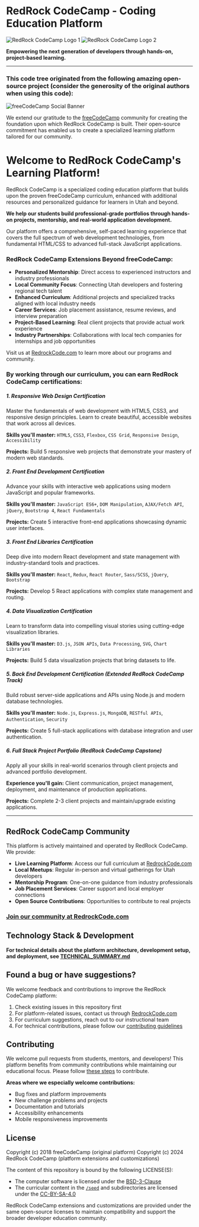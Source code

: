 # RedRock CodeCamp - Coding Education Platform

![RedRock CodeCamp Logo 1](/assets/images/midjourney_RRCA_logo_1.png)
![RedRock CodeCamp Logo 2](/assets/images/midjourney_RRCA_logo_2.png)

**Empowering the next generation of developers through hands-on, project-based learning.**

---

### This code tree originated from the following amazing open-source project (consider the generosity of the original authors when using this code):

![freeCodeCamp Social Banner](https://s3.amazonaws.com/freecodecamp/wide-social-banner.png)

We extend our gratitude to the [freeCodeCamp](https://www.freecodecamp.org) community for creating the foundation upon which RedRock CodeCamp is built. Their open-source commitment has enabled us to create a specialized learning platform tailored for our community.

Welcome to RedRock CodeCamp's Learning Platform!
=======================

RedRock CodeCamp is a specialized coding education platform that builds upon the proven freeCodeCamp curriculum, enhanced with additional resources and personalized guidance for learners in Utah and beyond.

**We help our students build professional-grade portfolios through hands-on projects, mentorship, and real-world application development.**

Our platform offers a comprehensive, self-paced learning experience that covers the full spectrum of web development technologies, from fundamental HTML/CSS to advanced full-stack JavaScript applications.

### RedRock CodeCamp Extensions Beyond freeCodeCamp:

- **Personalized Mentorship**: Direct access to experienced instructors and industry professionals
- **Local Community Focus**: Connecting Utah developers and fostering regional tech talent
- **Enhanced Curriculum**: Additional projects and specialized tracks aligned with local industry needs
- **Career Services**: Job placement assistance, resume reviews, and interview preparation
- **Project-Based Learning**: Real client projects that provide actual work experience
- **Industry Partnerships**: Collaborations with local tech companies for internships and job opportunities

Visit us at [RedrockCode.com](https://redrockcode.com) to learn more about our programs and community.

### By working through our curriculum, you can earn RedRock CodeCamp certifications:

##### 1. Responsive Web Design Certification
Master the fundamentals of web development with HTML5, CSS3, and responsive design principles. Learn to create beautiful, accessible websites that work across all devices.

**Skills you'll master:** `HTML5`, `CSS3`, `Flexbox`, `CSS Grid`, `Responsive Design`, `Accessibility`

**Projects:** Build 5 responsive web projects that demonstrate your mastery of modern web standards.

##### 2. Front End Development Certification  
Advance your skills with interactive web applications using modern JavaScript and popular frameworks.

**Skills you'll master:** `JavaScript ES6+`, `DOM Manipulation`, `AJAX/Fetch API`, `jQuery`, `Bootstrap 4`, `React Fundamentals`

**Projects:** Create 5 interactive front-end applications showcasing dynamic user interfaces.

##### 3. Front End Libraries Certification
Deep dive into modern React development and state management with industry-standard tools and practices.

**Skills you'll master:** `React`, `Redux`, `React Router`, `Sass/SCSS`, `jQuery`, `Bootstrap`

**Projects:** Develop 5 React applications with complex state management and routing.

##### 4. Data Visualization Certification
Learn to transform data into compelling visual stories using cutting-edge visualization libraries.

**Skills you'll master:** `D3.js`, `JSON APIs`, `Data Processing`, `SVG`, `Chart Libraries`

**Projects:** Build 5 data visualization projects that bring datasets to life.

##### 5. Back End Development Certification *(Extended RedRock CodeCamp Track)*
Build robust server-side applications and APIs using Node.js and modern database technologies.

**Skills you'll master:** `Node.js`, `Express.js`, `MongoDB`, `RESTful APIs`, `Authentication`, `Security`

**Projects:** Create 5 full-stack applications with database integration and user authentication.

##### 6. Full Stack Project Portfolio *(RedRock CodeCamp Capstone)*
Apply all your skills in real-world scenarios through client projects and advanced portfolio development.

**Experience you'll gain:** Client communication, project management, deployment, and maintenance of production applications.

**Projects:** Complete 2-3 client projects and maintain/upgrade existing applications.

---

## RedRock CodeCamp Community

This platform is actively maintained and operated by RedRock CodeCamp. We provide:

- **Live Learning Platform**: Access our full curriculum at [RedrockCode.com](https://redrockcode.com)
- **Local Meetups**: Regular in-person and virtual gatherings for Utah developers
- **Mentorship Program**: One-on-one guidance from industry professionals
- **Job Placement Services**: Career support and local employer connections
- **Open Source Contributions**: Opportunities to contribute to real projects

### [Join our community at RedrockCode.com](https://redrockcode.com)

## Technology Stack & Development

**For technical details about the platform architecture, development setup, and deployment, see [TECHNICAL_SUMMARY.md](./TECHNICAL_SUMMARY.md)**

Found a bug or have suggestions?
------------

We welcome feedback and contributions to improve the RedRock CodeCamp platform:

1. Check existing issues in this repository first
2. For platform-related issues, contact us through [RedrockCode.com](https://redrockcode.com)
3. For curriculum suggestions, reach out to our instructional team
4. For technical contributions, please follow our [contributing guidelines](CONTRIBUTING.md)

Contributing
------------

We welcome pull requests from students, mentors, and developers! This platform benefits from community contributions while maintaining our educational focus. Please follow [these steps](CONTRIBUTING.md) to contribute.

**Areas where we especially welcome contributions:**
- Bug fixes and platform improvements
- New challenge problems and projects
- Documentation and tutorials
- Accessibility enhancements
- Mobile responsiveness improvements

License
-------

Copyright (c) 2018 freeCodeCamp (original platform)
Copyright (c) 2024 RedRock CodeCamp (platform extensions and customizations)

The content of this repository is bound by the following LICENSE(S):
- The computer software is licensed under the [BSD-3-Clause](./LICENSE.md)
- The curricular content in the [`/seed`](/seed) and subdirectories are licensed under the [CC-BY-SA-4.0](./seed/LICENSE.md)

RedRock CodeCamp extensions and customizations are provided under the same open-source licenses to maintain compatibility and support the broader developer education community.
